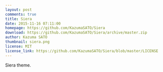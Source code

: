 ```yaml
---
layout: post
comments: true
title: Siera
date: 2015-11-16 07:11:00
homepage: https://github.com/KazumaSATO/Siera
download: https://github.com/KazumaSATO/Siera/archive/master.zip
author: Kazuma SATO
thumbnail: siera.png
license: MIT
license_link: https://github.com/KazumaSATO/Siera/blob/master/LICENSE
---
```


Siera theme.
